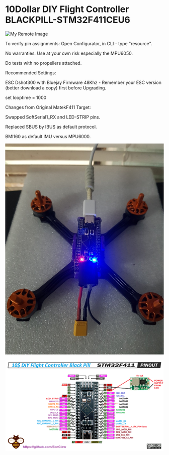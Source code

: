 # 10Dollar DIY Flight Controller BLACKPILL-STM32F411CEU6


![My Remote Image]([https://github.com/EonClaw/10Dollar-Flight-Controller-STM32F411CEU6/blob/main/20221011_154746-ed.jpg](https://youtu.be/VZH03NSljEk)?dl=0)

To verify pin assignments: Open Configurator, in CLI - type "resource". 

No warranties. Use at your own risk especially the MPU6050.

Do tests with no propellers attached.

Recommended Settings:

ESC Dshot300 with Bluejay Firmware 48Khz - Remember your ESC version (better download a copy) first before Upgrading.

set looptime = 1000

Changes from Original MatekF411 Target:

Swapped SoftSerial1_RX and LED-STRIP pins.

Replaced SBUS by IBUS as default protocol.

BMI160 as default IMU versus MPU6000.

![My Remote Image](https://github.com/EonClaw/10Dollar-Flight-Controller-STM32F411CEU6/blob/main/20221011_154746-ed.jpg?dl=0)


![My Remote Image](https://github.com/EonClaw/10Dollar-Flight-Controller-STM32F411CEU6/blob/main/blackpill-fc-pinout.png?dl=0)
